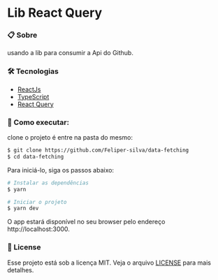# Lib React Query

### 📋 Sobre

usando a lib para consumir a Api do Github.

### 🛠️ Tecnologias

- [ReactJs](https://reactjs.org)
- [TypeScript](https://www.typescriptlang.org/)
- [React Query](https://react-query.tanstack.com/)

### 🚀 Como executar:

clone o projeto é entre na pasta do mesmo:

```bash
$ git clone https://github.com/Feliper-silva/data-fetching
$ cd data-fetching
```

Para iniciá-lo, siga os passos abaixo:

```bash
# Instalar as dependências
$ yarn

# Iniciar o projeto
$ yarn dev
```

O app estará disponível no seu browser pelo endereço http://localhost:3000.

### 📝 License

Esse projeto está sob a licença MIT. Veja o arquivo [LICENSE](LICENSE) para mais detalhes.
